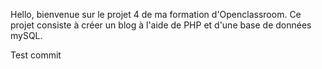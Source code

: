Hello, bienvenue sur le projet 4 de ma formation d'Openclassroom.
Ce projet consiste à créer un blog à l'aide de PHP et d'une base de données mySQL.

Test commit
